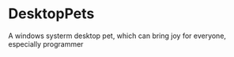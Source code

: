 # DesktopPets
A windows systerm desktop pet, which can bring joy for everyone, especially programmer
